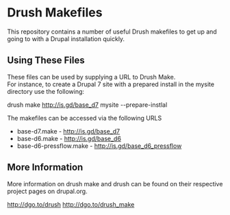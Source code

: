# Drush Makefiles
This repository contains a number of useful Drush makefiles to get up and going to with a Drupal installation quickly.


## Using These Files
These files can be used by supplying a URL to Drush Make.  
For instance, to create a Drupal 7 site with a prepared install
in the mysite directory use the following:

drush make http://is.gd/base_d7 mysite --prepare-instlal


The makefiles can be accessed via the following URLS

* base-d7.make - http://is.gd/base_d7
* base-d6.make - http://is.gd/base_d6
* base-d6-pressflow.make - http://is.gd/base_d6_pressflow


## More Information
More information on drush make and drush can be found on their respective
project pages on drupal.org.

http://dgo.to/drush
http://dgo.to/drush_make
